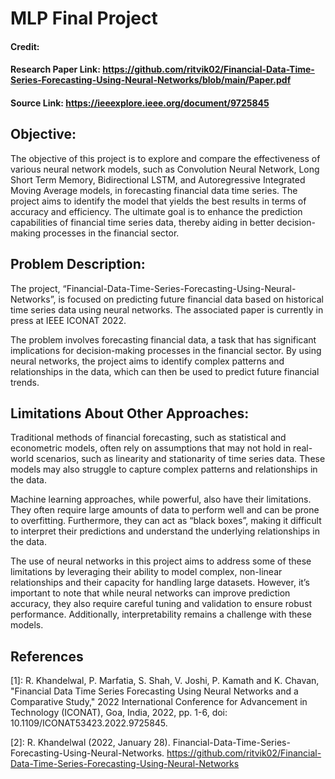 # MLP Final Project

#### Credit:

#### **Research Paper Link:** https://github.com/ritvik02/Financial-Data-Time-Series-Forecasting-Using-Neural-Networks/blob/main/Paper.pdf

#### **Source Link:** https://ieeexplore.ieee.org/document/9725845

## **Objective:**

The objective of this project is to explore and compare the effectiveness of various neural network models, such as Convolution Neural Network, Long Short Term Memory, Bidirectional LSTM, and Autoregressive Integrated Moving Average models, in forecasting financial data time series. The project aims to identify the model that yields the best results in terms of accuracy and efficiency. The ultimate goal is to enhance the prediction capabilities of financial time series data, thereby aiding in better decision-making processes in the financial sector.

## **Problem Description:**

The project, “Financial-Data-Time-Series-Forecasting-Using-Neural-Networks”, is focused on predicting future financial data based on historical time series data using neural networks. The associated paper is currently in press at IEEE ICONAT 2022.

The problem involves forecasting financial data, a task that has significant implications for decision-making processes in the financial sector. By using neural networks, the project aims to identify complex patterns and relationships in the data, which can then be used to predict future financial trends.

## **Limitations About Other Approaches:**

Traditional methods of financial forecasting, such as statistical and econometric models, often rely on assumptions that may not hold in real-world scenarios, such as linearity and stationarity of time series data. These models may also struggle to capture complex patterns and relationships in the data.

Machine learning approaches, while powerful, also have their limitations. They often require large amounts of data to perform well and can be prone to overfitting. Furthermore, they can act as “black boxes”, making it difficult to interpret their predictions and understand the underlying relationships in the data.

The use of neural networks in this project aims to address some of these limitations by leveraging their ability to model complex, non-linear relationships and their capacity for handling large datasets. However, it’s important to note that while neural networks can improve prediction accuracy, they also require careful tuning and validation to ensure robust performance. Additionally, interpretability remains a challenge with these models.

## **References**

[1]: R. Khandelwal, P. Marfatia, S. Shah, V. Joshi, P. Kamath and K. Chavan, "Financial Data Time Series Forecasting Using Neural Networks and a Comparative Study," 2022 International Conference for Advancement in Technology (ICONAT), Goa, India, 2022, pp. 1-6, doi: 10.1109/ICONAT53423.2022.9725845.

[2]: R. Khandelwal (2022, January 28). Financial-Data-Time-Series-Forecasting-Using-Neural-Networks. https://github.com/ritvik02/Financial-Data-Time-Series-Forecasting-Using-Neural-Networks
